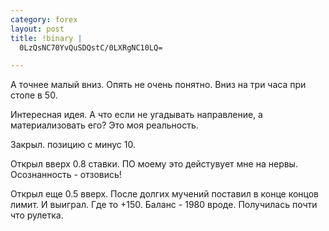 ```yaml
--- 
category: forex
layout: post
title: !binary |
  0LzQsNC70YvQuSDQstC/0LXRgNC10LQ=

---
```

А точнее малый вниз. Опять не очень понятно. Вниз на три часа при стопе в 50.

Интересная идея. А что если не угадывать направление, а материализовать его? Это моя реальность.

Закрыл. позицию с минус 10.

Открыл вверх 0.8 ставки. ПО моему это дейстувует мне на нервы. Осознанность - отзовись!

Открыл еще 0.5 вверх. После долгих мучений поставил в конце концов лимит. И выиграл. Где то +150. Баланс - 1980 вроде. Получилась почти что рулетка.

